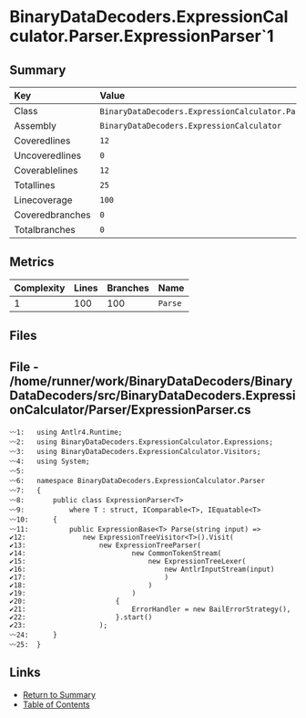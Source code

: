 ﻿# BinaryDataDecoders.ExpressionCalculator.Parser.ExpressionParser`1

## Summary

| Key             | Value                                                               |
| :-------------- | :------------------------------------------------------------------ |
| Class           | `BinaryDataDecoders.ExpressionCalculator.Parser.ExpressionParser`1` |
| Assembly        | `BinaryDataDecoders.ExpressionCalculator`                           |
| Coveredlines    | `12`                                                                |
| Uncoveredlines  | `0`                                                                 |
| Coverablelines  | `12`                                                                |
| Totallines      | `25`                                                                |
| Linecoverage    | `100`                                                               |
| Coveredbranches | `0`                                                                 |
| Totalbranches   | `0`                                                                 |

## Metrics

| Complexity | Lines | Branches | Name    |
| :--------- | :---- | :------- | :------ |
| 1          | 100   | 100      | `Parse` |

## Files

## File - /home/runner/work/BinaryDataDecoders/BinaryDataDecoders/src/BinaryDataDecoders.ExpressionCalculator/Parser/ExpressionParser.cs

```CSharp
〰1:   using Antlr4.Runtime;
〰2:   using BinaryDataDecoders.ExpressionCalculator.Expressions;
〰3:   using BinaryDataDecoders.ExpressionCalculator.Visitors;
〰4:   using System;
〰5:   
〰6:   namespace BinaryDataDecoders.ExpressionCalculator.Parser
〰7:   {
〰8:       public class ExpressionParser<T>
〰9:           where T : struct, IComparable<T>, IEquatable<T>
〰10:      {
〰11:          public ExpressionBase<T> Parse(string input) =>
✔12:              new ExpressionTreeVisitor<T>().Visit(
✔13:                  new ExpressionTreeParser(
✔14:                          new CommonTokenStream(
✔15:                              new ExpressionTreeLexer(
✔16:                                  new AntlrInputStream(input)
✔17:                                  )
✔18:                              )
✔19:                          )
✔20:                      {
✔21:                          ErrorHandler = new BailErrorStrategy(),
✔22:                      }.start()
✔23:                  );
〰24:      }
〰25:  }
```

## Links

* [Return to Summary](Summary.md)
* [Table of Contents](../TOC.md)


